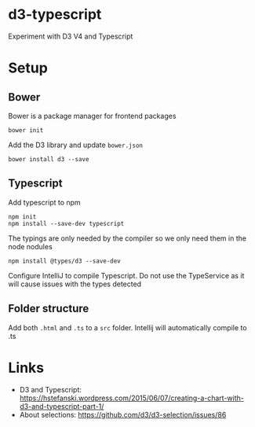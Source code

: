# d3-typescript
Experiment with D3 V4 and Typescript


# Setup

## Bower

Bower is a package manager for frontend packages
```
bower init
```

Add the D3 library and update `bower.json`
```
bower install d3 --save
```

## Typescript

Add typescript to npm
```
npm init
npm install --save-dev typescript
```

The typings are only needed by the compiler so we only need them in the node nodules
```
npm install @types/d3 --save-dev
```

Configure IntelliJ to compile Typescript. Do not use the TypeService as it will cause issues with the types detected

## Folder structure

Add both `.html` and `.ts` to a `src` folder. Intellij will automatically compile to .ts


# Links

- D3 and Typescript: https://hstefanski.wordpress.com/2015/06/07/creating-a-chart-with-d3-and-typescript-part-1/
- About selections: https://github.com/d3/d3-selection/issues/86